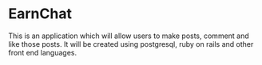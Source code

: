 # EarnChat
This is an application which will allow users to make posts, comment and like those posts. It will be created using postgresql, ruby on rails and other front end languages.
